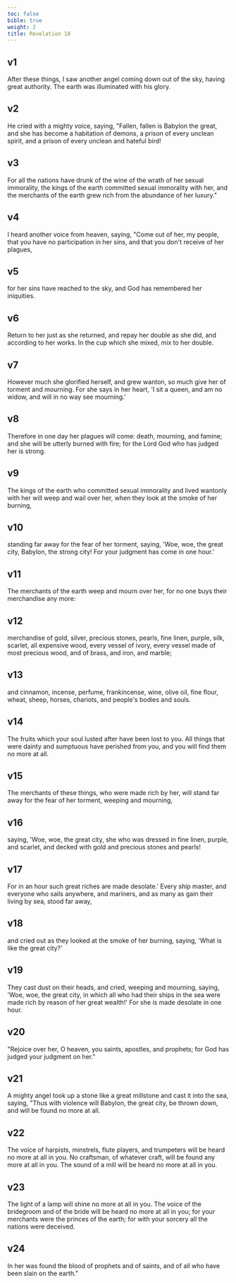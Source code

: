 ```yaml
---
toc: false
bible: true
weight: 2
title: Revelation 18
---
```




## v1 
After these things, I saw another angel coming down out of the sky, having great authority. The earth was illuminated with his glory. 

## v2 
He cried with a mighty voice, saying, "Fallen, fallen is Babylon the great, and she has become a habitation of demons, a prison of every unclean spirit, and a prison of every unclean and hateful bird! 

## v3 
For all the nations have drunk of the wine of the wrath of her sexual immorality, the kings of the earth committed sexual immorality with her, and the merchants of the earth grew rich from the abundance of her luxury." 

## v4 
I heard another voice from heaven, saying, "Come out of her, my people, that you have no participation in her sins, and that you don't receive of her plagues, 

## v5 
for her sins have reached to the sky, and God has remembered her iniquities. 

## v6 
Return to her just as she returned, and repay her double as she did, and according to her works. In the cup which she mixed, mix to her double. 

## v7 
However much she glorified herself, and grew wanton, so much give her of torment and mourning. For she says in her heart, 'I sit a queen, and am no widow, and will in no way see mourning.' 

## v8 
Therefore in one day her plagues will come: death, mourning, and famine; and she will be utterly burned with fire; for the Lord God who has judged her is strong. 

## v9 
The kings of the earth who committed sexual immorality and lived wantonly with her will weep and wail over her, when they look at the smoke of her burning, 

## v10 
standing far away for the fear of her torment, saying, 'Woe, woe, the great city, Babylon, the strong city! For your judgment has come in one hour.' 

## v11 
The merchants of the earth weep and mourn over her, for no one buys their merchandise any more: 

## v12 
merchandise of gold, silver, precious stones, pearls, fine linen, purple, silk, scarlet, all expensive wood, every vessel of ivory, every vessel made of most precious wood, and of brass, and iron, and marble; 

## v13 
and cinnamon, incense, perfume, frankincense, wine, olive oil, fine flour, wheat, sheep, horses, chariots, and people's bodies and souls. 

## v14 
The fruits which your soul lusted after have been lost to you. All things that were dainty and sumptuous have perished from you, and you will find them no more at all. 

## v15 
The merchants of these things, who were made rich by her, will stand far away for the fear of her torment, weeping and mourning, 

## v16 
saying, 'Woe, woe, the great city, she who was dressed in fine linen, purple, and scarlet, and decked with gold and precious stones and pearls! 

## v17 
For in an hour such great riches are made desolate.' Every ship master, and everyone who sails anywhere, and mariners, and as many as gain their living by sea, stood far away, 

## v18 
and cried out as they looked at the smoke of her burning, saying, 'What is like the great city?' 

## v19 
They cast dust on their heads, and cried, weeping and mourning, saying, 'Woe, woe, the great city, in which all who had their ships in the sea were made rich by reason of her great wealth!' For she is made desolate in one hour. 

## v20 
"Rejoice over her, O heaven, you saints, apostles, and prophets; for God has judged your judgment on her." 

## v21 
A mighty angel took up a stone like a great millstone and cast it into the sea, saying, "Thus with violence will Babylon, the great city, be thrown down, and will be found no more at all. 

## v22 
The voice of harpists, minstrels, flute players, and trumpeters will be heard no more at all in you. No craftsman, of whatever craft, will be found any more at all in you. The sound of a mill will be heard no more at all in you. 

## v23 
The light of a lamp will shine no more at all in you. The voice of the bridegroom and of the bride will be heard no more at all in you; for your merchants were the princes of the earth; for with your sorcery all the nations were deceived. 

## v24 
In her was found the blood of prophets and of saints, and of all who have been slain on the earth."
